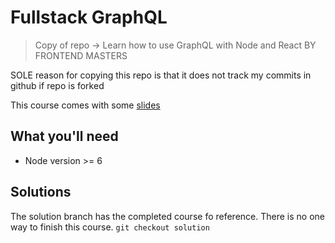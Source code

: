 # Fullstack GraphQL
> Copy of repo -> Learn how to use GraphQL with Node and React BY FRONTEND MASTERS

SOLE reason for copying this repo is that it does not track my commits in github if repo is forked

This course comes with some [slides](https://docs.google.com/presentation/d/1IrGA4PtUEZPVDTBg5_WCMmUapElbFBgLwfSBAp8ft1g/edit?usp=sharing)


## What you'll need
* Node version >= 6

## Solutions
The solution branch has the completed course fo reference. There is no one way to finish this course.
`git checkout solution`
